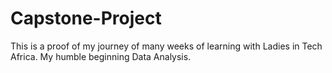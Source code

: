# Capstone-Project
This is a proof of my journey of many weeks of learning with Ladies in Tech Africa. My humble beginning Data Analysis.
